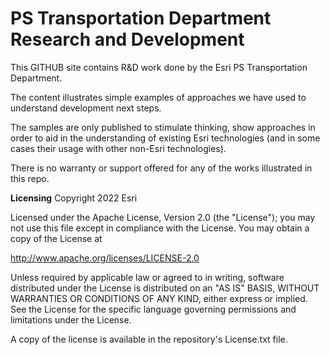 # PS Transportation Department Research and Development 

This GITHUB site contains R&D work done by the Esri PS Transportation Department. 

The content illustrates simple examples of approaches we have used to understand development next steps. 

The samples are only published to stimulate thinking, show approaches in order to aid in the understanding of existing Esri technologies (and in some cases their usage with other non-Esri technologies). 

There is no warranty or support offered for any of the works illustrated in this repo.

**Licensing**
Copyright 2022 Esri

Licensed under the Apache License, Version 2.0 (the "License"); you may not use this file except in compliance with the License. You may obtain a copy of the License at

http://www.apache.org/licenses/LICENSE-2.0

Unless required by applicable law or agreed to in writing, software distributed under the License is distributed on an "AS IS" BASIS, WITHOUT WARRANTIES OR CONDITIONS OF ANY KIND, either express or implied. See the License for the specific language governing permissions and limitations under the License.

A copy of the license is available in the repository's License.txt file.
